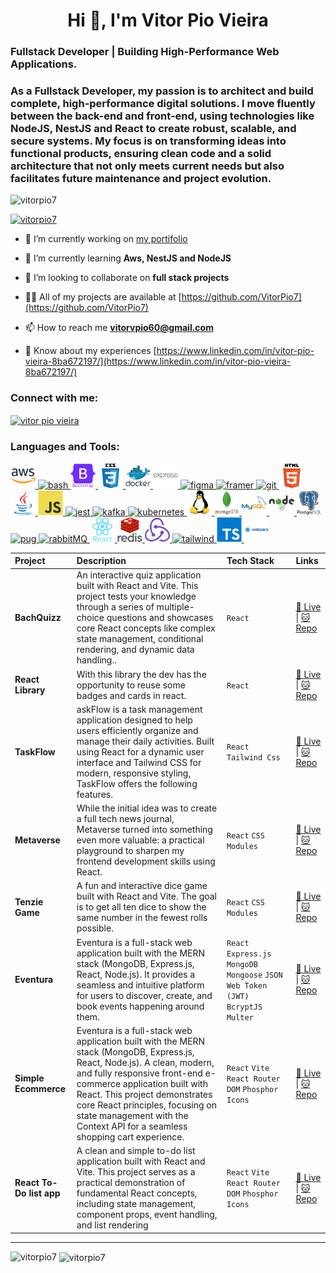 <h1 align="center">Hi 👋, I'm Vitor Pio Vieira</h1>
<h3 align="begin">Fullstack Developer | Building High-Performance Web Applications.</h3>
<h3 align="begin" >As a Fullstack Developer, my passion is to architect and build complete, high-performance digital solutions. I move fluently between the back-end and front-end, using technologies like NodeJS, NestJS and React to create robust, scalable, and secure systems. My focus is on transforming ideas into functional products, ensuring clean code and a solid architecture that not only meets current needs but also facilitates future maintenance and project evolution.</h3>

<p align="left"> <img src="https://komarev.com/ghpvc/?username=vitorpio7&label=Profile%20views&color=0e75b6&style=flat" alt="vitorpio7" /> </p>

<p align="left"> <a href="https://github.com/ryo-ma/github-profile-trophy"><img src="https://github-profile-trophy.vercel.app/?username=vitorpio7" alt="vitorpio7" /></a> </p>

- 🔭 I’m currently working on [my portifolio](https://github.com/VitorPio7/myPortifolioReact)

- 🌱 I’m currently learning **Aws, NestJS and NodeJS**

- 👯 I’m looking to collaborate on **full stack projects**

- 👨‍💻 All of my projects are available at [https://github.com/VitorPio7](https://github.com/VitorPio7)

- 📫 How to reach me **vitorvpio60@gmail.com**

- 📄 Know about my experiences [https://www.linkedin.com/in/vitor-pio-vieira-8ba672197/](https://www.linkedin.com/in/vitor-pio-vieira-8ba672197/)

<h3 align="left">Connect with me:</h3>
<p align="left">
<a href="https://linkedin.com/in/vitor pio vieira" target="blank"><img align="center" src="https://raw.githubusercontent.com/rahuldkjain/github-profile-readme-generator/master/src/images/icons/Social/linked-in-alt.svg" alt="vitor pio vieira" height="30" width="40" /></a>
</p>

<h3 align="left">Languages and Tools:</h3>
<p align="left"> <a href="https://aws.amazon.com" target="_blank" rel="noreferrer"> <img src="https://raw.githubusercontent.com/devicons/devicon/master/icons/amazonwebservices/amazonwebservices-original-wordmark.svg" alt="aws" width="40" height="40"/> </a> <a href="https://www.gnu.org/software/bash/" target="_blank" rel="noreferrer"> <img src="https://www.vectorlogo.zone/logos/gnu_bash/gnu_bash-icon.svg" alt="bash" width="40" height="40"/> </a> <a href="https://getbootstrap.com" target="_blank" rel="noreferrer"> <img src="https://raw.githubusercontent.com/devicons/devicon/master/icons/bootstrap/bootstrap-plain-wordmark.svg" alt="bootstrap" width="40" height="40"/> </a> <a href="https://www.w3schools.com/css/" target="_blank" rel="noreferrer"> <img src="https://raw.githubusercontent.com/devicons/devicon/master/icons/css3/css3-original-wordmark.svg" alt="css3" width="40" height="40"/> </a> <a href="https://www.docker.com/" target="_blank" rel="noreferrer"> <img src="https://raw.githubusercontent.com/devicons/devicon/master/icons/docker/docker-original-wordmark.svg" alt="docker" width="40" height="40"/> </a> <a href="https://expressjs.com" target="_blank" rel="noreferrer"> <img src="https://raw.githubusercontent.com/devicons/devicon/master/icons/express/express-original-wordmark.svg" alt="express" width="40" height="40"/> </a> <a href="https://www.figma.com/" target="_blank" rel="noreferrer"> <img src="https://www.vectorlogo.zone/logos/figma/figma-icon.svg" alt="figma" width="40" height="40"/> </a> <a href="https://www.framer.com/" target="_blank" rel="noreferrer"> <img src="https://www.vectorlogo.zone/logos/framer/framer-icon.svg" alt="framer" width="40" height="40"/> </a> <a href="https://git-scm.com/" target="_blank" rel="noreferrer"> <img src="https://www.vectorlogo.zone/logos/git-scm/git-scm-icon.svg" alt="git" width="40" height="40"/> </a> <a href="https://www.w3.org/html/" target="_blank" rel="noreferrer"> <img src="https://raw.githubusercontent.com/devicons/devicon/master/icons/html5/html5-original-wordmark.svg" alt="html5" width="40" height="40"/> </a> <a href="https://www.java.com" target="_blank" rel="noreferrer"> <img src="https://raw.githubusercontent.com/devicons/devicon/master/icons/java/java-original.svg" alt="java" width="40" height="40"/> </a> <a href="https://developer.mozilla.org/en-US/docs/Web/JavaScript" target="_blank" rel="noreferrer"> <img src="https://raw.githubusercontent.com/devicons/devicon/master/icons/javascript/javascript-original.svg" alt="javascript" width="40" height="40"/> </a> <a href="https://jestjs.io" target="_blank" rel="noreferrer"> <img src="https://www.vectorlogo.zone/logos/jestjsio/jestjsio-icon.svg" alt="jest" width="40" height="40"/> </a> <a href="https://kafka.apache.org/" target="_blank" rel="noreferrer"> <img src="https://www.vectorlogo.zone/logos/apache_kafka/apache_kafka-icon.svg" alt="kafka" width="40" height="40"/> </a> <a href="https://kubernetes.io" target="_blank" rel="noreferrer"> <img src="https://www.vectorlogo.zone/logos/kubernetes/kubernetes-icon.svg" alt="kubernetes" width="40" height="40"/> </a> <a href="https://www.linux.org/" target="_blank" rel="noreferrer"> <img src="https://raw.githubusercontent.com/devicons/devicon/master/icons/linux/linux-original.svg" alt="linux" width="40" height="40"/> </a> <a href="https://www.mongodb.com/" target="_blank" rel="noreferrer"> <img src="https://raw.githubusercontent.com/devicons/devicon/master/icons/mongodb/mongodb-original-wordmark.svg" alt="mongodb" width="40" height="40"/> </a> <a href="https://www.mysql.com/" target="_blank" rel="noreferrer"> <img src="https://raw.githubusercontent.com/devicons/devicon/master/icons/mysql/mysql-original-wordmark.svg" alt="mysql" width="40" height="40"/> </a> <a href="https://nodejs.org" target="_blank" rel="noreferrer"> <img src="https://raw.githubusercontent.com/devicons/devicon/master/icons/nodejs/nodejs-original-wordmark.svg" alt="nodejs" width="40" height="40"/> </a> <a href="https://www.postgresql.org" target="_blank" rel="noreferrer"> <img src="https://raw.githubusercontent.com/devicons/devicon/master/icons/postgresql/postgresql-original-wordmark.svg" alt="postgresql" width="40" height="40"/> </a> <a href="https://pugjs.org" target="_blank" rel="noreferrer"> <img src="https://cdn.worldvectorlogo.com/logos/pug.svg" alt="pug" width="40" height="40"/> </a> <a href="https://www.rabbitmq.com" target="_blank" rel="noreferrer"> <img src="https://www.vectorlogo.zone/logos/rabbitmq/rabbitmq-icon.svg" alt="rabbitMQ" width="40" height="40"/> </a> <a href="https://reactjs.org/" target="_blank" rel="noreferrer"> <img src="https://raw.githubusercontent.com/devicons/devicon/master/icons/react/react-original-wordmark.svg" alt="react" width="40" height="40"/> </a> <a href="https://redis.io" target="_blank" rel="noreferrer"> <img src="https://raw.githubusercontent.com/devicons/devicon/master/icons/redis/redis-original-wordmark.svg" alt="redis" width="40" height="40"/> </a> <a href="https://redux.js.org" target="_blank" rel="noreferrer"> <img src="https://raw.githubusercontent.com/devicons/devicon/master/icons/redux/redux-original.svg" alt="redux" width="40" height="40"/> </a> <a href="https://tailwindcss.com/" target="_blank" rel="noreferrer"> <img src="https://www.vectorlogo.zone/logos/tailwindcss/tailwindcss-icon.svg" alt="tailwind" width="40" height="40"/> </a> <a href="https://www.typescriptlang.org/" target="_blank" rel="noreferrer"> <img src="https://raw.githubusercontent.com/devicons/devicon/master/icons/typescript/typescript-original.svg" alt="typescript" width="40" height="40"/> </a> <a href="https://webpack.js.org" target="_blank" rel="noreferrer"> <img src="https://raw.githubusercontent.com/devicons/devicon/d00d0969292a6569d45b06d3f350f463a0107b0d/icons/webpack/webpack-original-wordmark.svg" alt="webpack" width="40" height="40"/> </a> </p>


| Project | Description | Tech Stack | Links |
| :--- | :--- | :--- | :--- |
| **BachQuizz** |An interactive quiz application built with React and Vite. This project tests your knowledge through a series of multiple-choice questions and showcases core React concepts like complex state management, conditional rendering, and dynamic data handling.. | `React` | [🔗 Live](link-to-live-demo) \| [🐱 Repo](https://github.com/VitorPio7/QuizTest) |
| **React Library** | With this library the dev has the opportunity to reuse some badges and cards in react. | `React` | [🔗 Live]([https://github.com/VitorPio7/Library](https://github-production-user-asset-6210df.s3.amazonaws.com/106124241/388721922-df342445-2085-4980-8775-1242a5bd41d1.mp4?X-Amz-Algorithm=AWS4-HMAC-SHA256&X-Amz-Credential=AKIAVCODYLSA53PQK4ZA%2F20250812%2Fus-east-1%2Fs3%2Faws4_request&X-Amz-Date=20250812T163008Z&X-Amz-Expires=300&X-Amz-Signature=de0f79cff798e6fa68bc37cfec937353865e6eefca50c80493316bb66232475e&X-Amz-SignedHeaders=host)) \| [🐱 Repo](https://github.com/VitorPio7/Library) |
| **TaskFlow** | askFlow is a task management application designed to help users efficiently organize and manage their daily activities. Built using React for a dynamic user interface and Tailwind CSS for modern, responsive styling, TaskFlow offers the following features. | `React` `Tailwind Css`  | [🔗 Live](https://taskflow007.netlify.app/) \| [🐱 Repo](https://github.com/VitorPio7/TaskFlow) |
| **Metaverse** | While the initial idea was to create a full tech news journal, Metaverse turned into something even more valuable: a practical playground to sharpen my frontend development skills using React. | `React` `CSS Modules`| [🔗 Live](https://stalwart-peony-980c9d.netlify.app/) \| [🐱 Repo](https://github.com/VitorPio7/MetaverseWebSite) |
| **Tenzie Game** |A fun and interactive dice game built with React and Vite. The goal is to get all ten dice to show the same number in the fewest rolls possible. | `React` `CSS Modules`| [🔗 Live]([https://stalwart-peony-980c9d.netlify.app/](https://github.com/VitorPio7/TenzieGame)) \| [🐱 Repo](https://github.com/VitorPio7/TenzieGame) |
| **Eventura** |Eventura is a full-stack web application built with the MERN stack (MongoDB, Express.js, React, Node.js). It provides a seamless and intuitive platform for users to discover, create, and book events happening around them. | `React` `Express.js` `MongoDB` `Mongoose` `JSON Web Token (JWT)` `BcryptJS` `Multer`| [🔗 Live](https://github.com/VitorPio7/Eventura) \| [🐱 Repo](https://github.com/VitorPio7/Eventura) |
| **Simple Ecommerce** |Eventura is a full-stack web application built with the MERN stack (MongoDB, Express.js, React, Node.js). A clean, modern, and fully responsive front-end e-commerce application built with React. This project demonstrates core React principles, focusing on state management with the Context API for a seamless shopping cart experience. | `React` `Vite` `React Router DOM` `Phosphor Icons`| [🔗 Live]([https://stalwart-peony-980c9d.netlify.app/](https://quiet-naiad-b4a74f.netlify.app/)) \| [🐱 Repo](https://github.com/VitorPio7/Simple-Ecommerce) |
| **React To-Do list app** |A clean and simple to-do list application built with React and Vite. This project serves as a practical demonstration of fundamental React concepts, including state management, component props, event handling, and list rendering | `React` `Vite` `React Router DOM` `Phosphor Icons`| [🔗 Live]([https://stalwart-peony-980c9d.netlify.app/](https://stalwart-madeleine-06b529.netlify.app/)) \| [🐱 Repo](https://github.com/VitorPio7/myListInReact) |


---

<p><img align="left" src="https://github-readme-stats.vercel.app/api/top-langs?username=vitorpio7&show_icons=true&theme=tokyonight&locale=en&layout=compact" alt="vitorpio7" /></p>

<p>&nbsp;<img align="center" src="https://github-readme-stats.vercel.app/api?username=vitorpio7&show_icons=true&theme=tokyonight&locale=en" alt="vitorpio7" /></p>

